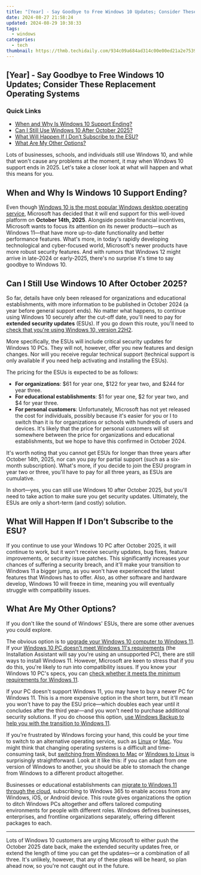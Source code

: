 ```yaml
---
title: "[Year] - Say Goodbye to Free Windows 10 Updates; Consider These Replacement Operating Systems"
date: 2024-08-27 21:58:24
updated: 2024-08-29 10:38:33
tags:
  - windows
categories:
  - tech
thumbnail: https://thmb.techidaily.com/934c09a684ad314c00e00ed21a2e7539ae4858551b2266da80c837988bee503d.jpg
---
```


## [Year] - Say Goodbye to Free Windows 10 Updates; Consider These Replacement Operating Systems

### Quick Links

* [When and Why Is Windows 10 Support Ending?](https://youtube-data.techidaily.com/ed-in-2024-step-by-step-methodology-tracking-youtube-traffic-and-income/)
* [Can I Still Use Windows 10 After October 2025?](https://blog-min.techidaily.com/how-to-recover-deleted-photos-on-infinix-smart-8-hd-by-stellar-photo-recovery-android-mobile-photo-recover/)
* [What Will Happen If I Don’t Subscribe to the ESU?](https://some-techniques.techidaily.com/updated-exploring-the-depth-of-editing-with-gopro-studios-capabilities/)
* [What Are My Other Options?](https://some-skills.techidaily.com/2024-approved-ultimate-utility-watch-opens-your-macdevice/)

 Lots of businesses, schools, and individuals still use Windows 10, and while that won't cause any problems at the moment, it may when Windows 10 support ends in 2025\. Let's take a closer look at what will happen and what this means for you.

##  When and Why Is Windows 10 Support Ending?

 Even though [Windows 10 is the most popular Windows desktop operating service](https://www.statista.com/statistics/993868/worldwide-windows-operating-system-market-share/#:~:text=Windows%2010%20is%20the%20most,around%2026.6%20percent%20of%20devices.), Microsoft has decided that it will end support for this well-loved platform on **October 14th, 2025**. Alongside possible financial incentives, Microsoft wants to focus its attention on its newer products—such as Windows 11—that have more up-to-date functionality and better performance features. What's more, in today's rapidly developing technological and cyber-focused world, Microsoft's newer products have more robust security features. And with rumors that Windows 12 might arrive in late-2024 or early-2025, there's no surprise it's time to say goodbye to Windows 10.

##  Can I Still Use Windows 10 After October 2025?

 So far, details have only been released for organizations and educational establishments, with more information to be published in October 2024 (a year before general support ends). No matter what happens, to continue using Windows 10 securely after the cut-off date, you'll need to pay for **extended security updates** (ESUs). If you go down this route, you'll need to [check that you're using Windows 10, version 22H2](https://ai-video-apps.techidaily.com/new-breaking-boundaries-running-windows-and-mac-video-editing-software-on-chromebook-for-2024/).

 More specifically, the ESUs will include critical security updates for Windows 10 PCs. They will not, however, offer you new features and design changes. Nor will you receive regular technical support (technical support is only available if you need help activating and installing the ESUs).

 The pricing for the ESUs is expected to be as follows:

* **For organizations**: $61 for year one, $122 for year two, and $244 for year three.
* **For educational establishments**: $1 for year one, $2 for year two, and $4 for year three.
* **For personal customers**: Unfortunately, Microsoft has not yet released the cost for individuals, possibly because it's easier for you or I to switch than it is for organizations or schools with hundreds of users and devices. It's likely that the price for personal customers will sit somewhere between the price for organizations and educational establishments, but we hope to have this confirmed in October 2024.

 It's worth noting that you cannot get ESUs for longer than three years after October 14th, 2025, nor can you pay for partial support (such as a six-month subscription). What's more, if you decide to join the ESU program in year two or three, you'll have to pay for all three years, as ESUs are cumulative.

 In short—yes, you can still use Windows 10 after October 2025, but you'll need to take action to make sure you get security updates. Ultimately, the ESUs are only a short-term (and costly) solution.

##  What Will Happen If I Don’t Subscribe to the ESU?

 If you continue to use your Windows 10 PC after October 2025, it will continue to work, but it won't receive security updates, bug fixes, feature improvements, or security issue patches. This significantly increases your chances of suffering a security breach, and it'll make your transition to Windows 11 a bigger jump, as you won't have experienced the latest features that Windows has to offer. Also, as other software and hardware develop, Windows 10 will freeze in time, meaning you will eventually struggle with compatibility issues.

##  What Are My Other Options?

 If you don't like the sound of Windows' ESUs, there are some other avenues you could explore.

 The obvious option is to [upgrade your Windows 10 computer to Windows 11](https://common-error.techidaily.com/guide-solving-the-problem-of-dysfunctional-usb-mouse-and-keyboard-under-windows-vistawindows-7/). If your [Windows 10 PC doesn't meet Windows 11's requirements](https://instagram-video-files.techidaily.com/influential-impact-celebrating-instagrams-most-dynamic-stars-for-2024/) (the Installation Assistant will say you're using an unsupported PC), there are still ways to install Windows 11\. However, Microsoft are keen to stress that if you do this, you're likely to run into compatibility issues. If you know your Windows 10 PC's specs, you can [check whether it meets the minimum requirements for Windows 11](https://support.microsoft.com/en-gb/windows/windows-11-system-requirements-86c11283-ea52-4782-9efd-7674389a7ba3).

 If your PC doesn't support Windows 11, you may have to buy a newer PC for Windows 11\. This is a more expensive option in the short term, but it'll mean you won't have to pay the ESU price—which doubles each year until it concludes after the third year—and you won't need to purchase additional security solutions. If you do choose this option, [use Windows Backup to help you with the transition to Windows 11](https://android-pokemon-go.techidaily.com/how-to-use-pokemon-go-joystick-on-oppo-f25-pro-5g-drfone-by-drfone-virtual-android/).

 If you're frustrated by Windows forcing your hand, this could be your time to switch to an alternative operating service, such as [Linux](https://program-issues.techidaily.com/solved-forza-horizon-4-crash-on-pc/) or [Mac](https://activate-lock.techidaily.com/easy-tutorial-for-activating-icloud-on-iphone-x-safe-and-legal-by-drfone-ios/). You might think that changing operating systems is a difficult and time-consuming task, but [switching from Windows to Mac](https://facebook-video-content.techidaily.com/new-2024-approved-uniting-platforms-efficiently-share-fb-videos-to-whatsapp/) or [Windows to Linux](https://fox-blue.techidaily.com/2024-approved-immersive-viewing-microsoft-edges-pip/) is surprisingly straightforward. Look at it like this: if you can adapt from one version of Windows to another, you should be able to stomach the change from Windows to a different product altogether.

 Businesses or educational establishments can [migrate to Windows 11 through the cloud](https://www.microsoft.com/en-us/windows-365), subscribing to Windows 365 to enable access from any Windows, iOS, or Android device. This route gives organizations the option to ditch Windows PCs altogether and offers tailored computing environments for people with different roles. Windows defines businesses, enterprises, and frontline organizations separately, offering different packages to each.

---

 Lots of Windows 10 customers are urging Microsoft to either push the October 2025 date back, make the extended security updates free, or extend the length of time you can get the updates—or a combination of all three. It's unlikely, however, that any of these pleas will be heard, so plan ahead now, so you're not caught out in the future.

<ins class="adsbygoogle"
     style="display:block"
     data-ad-format="autorelaxed"
     data-ad-client="ca-pub-7571918770474297"
     data-ad-slot="1223367746"></ins>



<ins class="adsbygoogle"
     style="display:block"
     data-ad-client="ca-pub-7571918770474297"
     data-ad-slot="8358498916"
     data-ad-format="auto"
     data-full-width-responsive="true"></ins>
